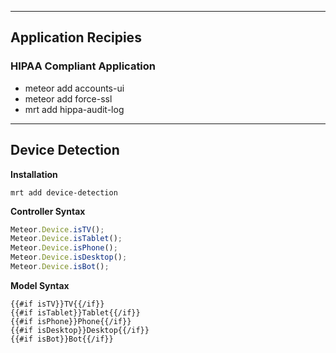 


------------------------------------------------------------------
## Application Recipies

### HIPAA Compliant Application
- meteor add accounts-ui
- meteor add force-ssl
- mrt add hippa-audit-log




------------------------------------------------------------------
## Device Detection

**Installation**  
````
mrt add device-detection
````

**Controller Syntax**  
````js
Meteor.Device.isTV();
Meteor.Device.isTablet();
Meteor.Device.isPhone();
Meteor.Device.isDesktop();
Meteor.Device.isBot();
````

**Model Syntax**
````
{{#if isTV}}TV{{/if}}
{{#if isTablet}}Tablet{{/if}}
{{#if isPhone}}Phone{{/if}}
{{#if isDesktop}}Desktop{{/if}}
{{#if isBot}}Bot{{/if}}
````
